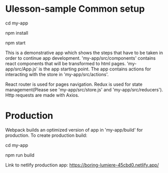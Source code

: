 # Ulesson-sample Common setup

cd my-app

npm install

npm start

This is a demonstrative app which shows the steps that have to be taken in order to continue app development.
'my-app/src/components' contains react components that will be transformed to html pages. 'my-app/src/App.js' is the
app starting point. The app contains actions for interacting with the store in 'my-app/src/actions'.

React router is used for pages navigation. Redux is used for state management(Please see 'my-app/src/store.js' and 'my-app/src/reducers'). Http requests are made with Axios.

# Production

Webpack builds an optimized version of app in 'my-app/build' for production. To create production build:

cd my-app

npm run build

Link to netlify production app: https://boring-lumiere-45cbd0.netlify.app/

